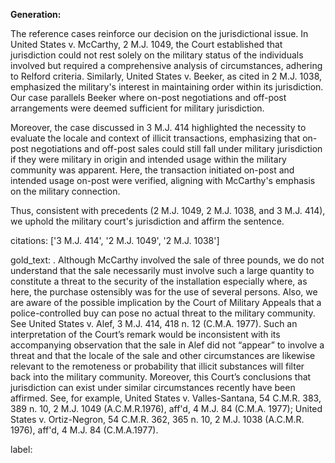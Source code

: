 **Generation:**

The reference cases reinforce our decision on the jurisdictional issue. In United States v. McCarthy, 2 M.J. 1049, the Court established that jurisdiction could not rest solely on the military status of the individuals involved but required a comprehensive analysis of circumstances, adhering to Relford criteria. Similarly, United States v. Beeker, as cited in 2 M.J. 1038, emphasized the military's interest in maintaining order within its jurisdiction. Our case parallels Beeker where on-post negotiations and off-post arrangements were deemed sufficient for military jurisdiction.

Moreover, the case discussed in 3 M.J. 414 highlighted the necessity to evaluate the locale and context of illicit transactions, emphasizing that on-post negotiations and off-post sales could still fall under military jurisdiction if they were military in origin and intended usage within the military community was apparent. Here, the transaction initiated on-post and intended usage on-post were verified, aligning with McCarthy's emphasis on the military connection. 

Thus, consistent with precedents (2 M.J. 1049, 2 M.J. 1038, and 3 M.J. 414), we uphold the military court's jurisdiction and affirm the sentence.

citations: ['3 M.J. 414', '2 M.J. 1049', '2 M.J. 1038']

gold_text: . Although McCarthy involved the sale of three pounds, we do not understand that the sale necessarily must involve such a large quantity to constitute a threat to the security of the installation especially where, as here, the purchase ostensibly was for the use of several persons. Also, we are aware of the possible implication by the Court of Military Appeals that a police-controlled buy can pose no actual threat to the military community. See United States v. Alef, 3 M.J. 414, 418 n. 12 (C.M.A. 1977). Such an interpretation of the Court’s remark would be inconsistent with its accompanying observation that the sale in Alef did not “appear” to involve a threat and that the locale of the sale and other circumstances are likewise relevant to the remoteness or probability that illicit substances will filter back into the military community. Moreover, this Court’s conclusions that jurisdiction can exist under similar circumstances recently have been affirmed. See, for example, United States v. Valles-Santana, 54 C.M.R. 383, 389 n. 10, 2 M.J. 1049 (A.C.M.R.1976), aff'd, 4 M.J. 84 (C.M.A. 1977); United States v. Ortiz-Negron, 54 C.M.R. 362, 365 n. 10, 2 M.J. 1038 (A.C.M.R. 1976), aff'd, 4 M.J. 84 (C.M.A.1977).

label: 